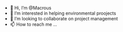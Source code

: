 - 👋 Hi, I’m @Macrous
- 👀 I’m interested in helping environmental proojects
- 💞️ I’m looking to collaborate on project management 
- 📫 How to reach me ...

<!---
Macrous/Macrous is a ✨ special ✨ repository because its `README.md` (this file) appears on your GitHub profile.
You can click the Preview link to take a look at your changes.
--->
